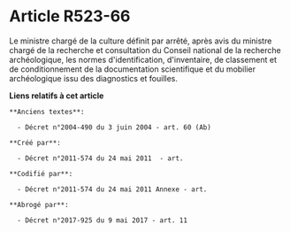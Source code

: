 # Article R523-66

Le ministre chargé de la culture définit par arrêté, après avis du ministre chargé de la recherche et consultation du Conseil
national de la recherche archéologique, les normes d'identification, d'inventaire, de classement et de conditionnement de la
documentation scientifique et du mobilier archéologique issu des diagnostics et fouilles.

**Liens relatifs à cet article**

	**Anciens textes**:

	  - Décret n°2004-490 du 3 juin 2004 - art. 60 (Ab)

	**Créé par**:

	  - Décret n°2011-574 du 24 mai 2011  - art.

	**Codifié par**:

	  - Décret n°2011-574 du 24 mai 2011 Annexe - art.

	**Abrogé par**:

	  - Décret n°2017-925 du 9 mai 2017 - art. 11
